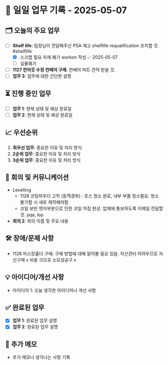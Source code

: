 # 📅 일일 업무 기록 - 2025-05-07

## 🗂 오늘의 주요 업무
- [ ] **Shelf life**: 팀장님이 전달해주신 PSA 재고 shelflife requalification 조치할 것. #shelflife
	- [x] 스크랩 필요 자재 폐기 workon 작성 ✅ 2025-05-07
	- [ ] 실물폐기

- [ ] **1127 런아웃 수정 컨베어 구매**: 컨베어 파트 견적 받을 것.
- [ ] **업무 3**: 업무에 대한 간단한 설명

## ⏳ 진행 중인 업무
- [ ] **업무 1**: 현재 상태 및 예상 완료일
- [ ] **업무 2**: 현재 상태 및 예상 완료일

## 📈 우선순위
1. **최우선 업무**: 중요한 이유 및 처리 방식
2. **2순위 업무**: 중요한 이유 및 처리 방식
3. **3순위 업무**: 중요한 이유 및 처리 방식

## 🔄 회의 및 커뮤니케이션
- Levelling 
	- 1128 코팅파우더 고착 (동맥경화) : 호스 청소 완료, 내부 부품 청소필요. 청소 불가할 시 새로 제작해야함.
	- 코일 보빈 엣지부분으로 인한 코일 까짐 현상. 업체에 통보하도록 이메일 전달할 것. pqa, lop
- **회의 2**: 회의 이름 및 주요 내용

## 🛠 장애/문제 사항
- 1128 마스킹홀더 구매: 구매 방법에 대해 알아볼 필요 있음. 자산관리 어려우므로 자산구매 x 비용 크므로 소모성공구 x

## 💡 아이디어/개선 사항
- 아이디어 1: 오늘 생각한 아이디어나 개선 사항

## ✅ 완료된 업무
- [x] **업무 1**: 완료된 업무 설명
- [x] **업무 2**: 완료된 업무 설명

## 📝 추가 메모
- 추가 메모나 생각나는 사항 기록
